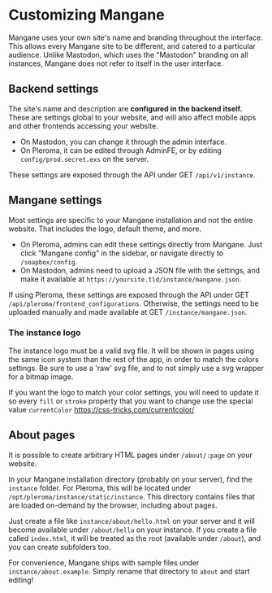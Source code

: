 # Customizing Mangane

Mangane uses your own site's name and branding throughout the interface.
This allows every Mangane site to be different, and catered to a particular audience.
Unlike Mastodon, which uses the "Mastodon" branding on all instances, Mangane does not refer to itself in the user interface.

## Backend settings

The site's name and description are **configured in the backend itself.**
These are settings global to your website, and will also affect mobile apps and other frontends accessing your website.

- On Mastodon, you can change it through the admin interface.
- On Pleroma, it can be edited through AdminFE, or by editing `config/prod.secret.exs` on the server.

These settings are exposed through the API under GET `/api/v1/instance`.

## Mangane settings

Most settings are specific to your Mangane installation and not the entire website.
That includes the logo, default theme, and more.

- On Pleroma, admins can edit these settings directly from Mangane. Just click "Mangane config" in the sidebar, or navigate directly to `/soapbox/config`.
- On Mastodon, admins need to upload a JSON file with the settings, and make it available at `https://yoursite.tld/instance/mangane.json`.

If using Pleroma, these settings are exposed through the API under GET `/api/pleroma/frontend_configurations`.
Otherwise, the settings need to be uploaded manually and made available at GET `/instance/mangane.json`.

### The instance logo
The instance logo must be a valid svg file. It will be shown in pages using the same icon system than the rest of the app, in order to match the colors settings. Be sure to use a 'raw' svg file, and to not simply use a svg wrapper for a bitmap image. 

If you want the logo to match your color settings, you will need to update it so every `fill` or `stroke` property that you want to change use the special value `currentColor`
https://css-tricks.com/currentcolor/

## About pages

It is possible to create arbitrary HTML pages under `/about/:page` on your website.

In your Mangane installation directory (probably on your server), find the `instance` folder.
For Pleroma, this will be located under `/opt/pleroma/instance/static/instance`.
This directory contains files that are loaded on-demand by the browser, including about pages.

Just create a file like `instance/about/hello.html` on your server and it will become available under `/about/hello` on your instance.
If you create a file called `index.html`, it will be treated as the root (available under `/about`), and you can create subfolders too.

For convenience, Mangane ships with sample files under `instance/about.example`.
Simply rename that directory to `about` and start editing!

